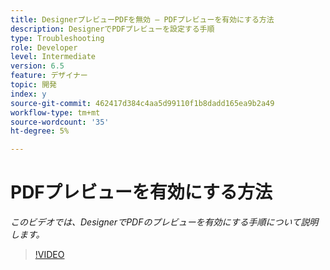```yaml
---
title: DesignerプレビューPDFを無効 — PDFプレビューを有効にする方法
description: DesignerでPDFプレビューを設定する手順
type: Troubleshooting
role: Developer
level: Intermediate
version: 6.5
feature: デザイナー
topic: 開発
index: y
source-git-commit: 462417d384c4aa5d99110f1b8dadd165ea9b2a49
workflow-type: tm+mt
source-wordcount: '35'
ht-degree: 5%

---
```



# PDFプレビューを有効にする方法

*このビデオでは、DesignerでPDFのプレビューを有効にする手順について説明します。*

>[!VIDEO](https://video.tv.adobe.com/v/335500?quality=9&learn=on)
